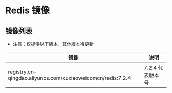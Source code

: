 # Redis 镜像

## 镜像列表

- 注意：仅提供以下版本，其他版本待更新

| 镜像                                                          | 说明          |
|-------------------------------------------------------------|-------------|
| registry.cn-qingdao.aliyuncs.com/xuxiaoweicomcn/redis:7.2.4 | 7.2.4 代表版本号 |
